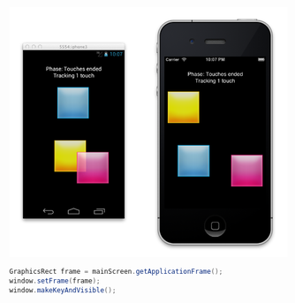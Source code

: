 ![Touches](Touches.tiff)

```java
GraphicsRect frame = mainScreen.getApplicationFrame();
window.setFrame(frame);
window.makeKeyAndVisible();
```
